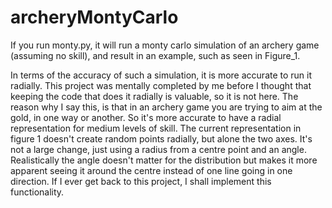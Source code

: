 # archeryMontyCarlo

If you run monty.py, it will run a monty carlo simulation of an archery game (assuming no skill), and result in an example, such as seen in Figure_1. 

In terms of the accuracy of such a simulation, it is more accurate to run it radially. This project was mentally completed by me before I thought that keeping the code that does it radially is valuable, so it is not here. 
The reason why I say this, is that in an archery game you are trying to aim at the gold, in one way or another. So it's more accurate to have a radial representation for medium levels of skill. 
The current representation in figure 1 doesn't create random points radially, but alone the two axes. It's not a large change, just using a radius from a centre point and an angle. Realistically the angle doesn't matter for the distribution but makes it more apparent seeing it around the centre instead of one line going in one direction. If I ever get back to this project, I shall implement this functionality. 
